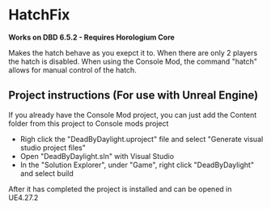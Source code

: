 # HatchFix

**Works on DBD 6.5.2 - Requires Horologium Core**

Makes the hatch behave as you exepct it to. When there are only 2 players the hatch is disabled. When using the Console Mod, the command "hatch" allows for manual control of the hatch.


## Project instructions (For use with Unreal Engine)
If you already have the Console Mod project, you can just add the Content folder from this project to Console mods project

- Righ click the "DeadByDaylight.uproject" file and select "Generate visual studio project files"
- Open "DeadByDaylight.sln" with Visual Studio
- In the "Solution Explorer", under "Game", right click "DeadByDaylight" and select build

After it has completed the project is installed and can be opened in UE4.27.2
